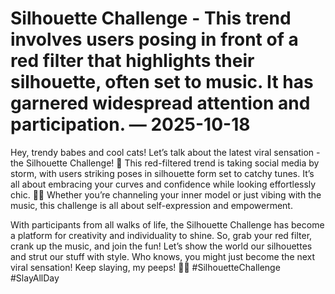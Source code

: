 # Silhouette Challenge - This trend involves users posing in front of a red filter that highlights their silhouette, often set to music. It has garnered widespread attention and participation. — 2025-10-18

Hey, trendy babes and cool cats! Let’s talk about the latest viral sensation - the Silhouette Challenge! 🌟 This red-filtered trend is taking social media by storm, with users striking poses in silhouette form set to catchy tunes. It’s all about embracing your curves and confidence while looking effortlessly chic. 💃🔥 Whether you’re channeling your inner model or just vibing with the music, this challenge is all about self-expression and empowerment.

With participants from all walks of life, the Silhouette Challenge has become a platform for creativity and individuality to shine. So, grab your red filter, crank up the music, and join the fun! Let’s show the world our silhouettes and strut our stuff with style. Who knows, you might just become the next viral sensation! Keep slaying, my peeps! 🖤✨ #SilhouetteChallenge #SlayAllDay